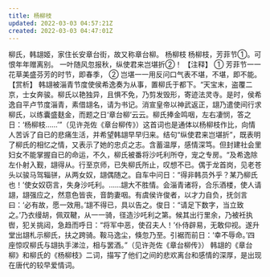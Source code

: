 ```yaml
---
title: 杨柳枝
updated: 2022-03-03 04:57:21Z
created: 2022-03-03 04:47:01Z
---
```


柳氏，韩翃姬，家住长安章台街，故又称章台柳。
杨柳枝
杨柳枝，芳菲节①。可恨年年赠离别。
一叶随风忽报秋，纵使君来岂堪折②！
【注释】
①
芳菲节一一花草美盛芬芳的时节，即春季，
②
岂堪一一用反问口气表不堪，不堪，即不能。
【赏析】
韩翃被淄青节度使侯希逸奏为从事，置柳氏于都下。“天宝末，盗覆二京，士女奔骏。柳氏以艳独异，且惧不免，乃剪发毁形，寄迹法灵寺。是时，侯希逸自平卢节度淄青，素借翃名，请为书记。消宣皇帝以神武返正，翃乃遣使间行求柳氏，以练囊盛麸金，而题之日‘章台柳’云云。柳氏捧金鸣咽，左右凄悯，答之日：‘杨柳枝……’”（见许尧佐《章台柳传》）这首词也是通体以杨柳枝作比，向情人苦诉了自已的悲痛生活，并希望韩翃早早归来。结句“纵使君来岂堪折”，既表明了柳氏的相忆之情，又表示了她的忠贞之志。含蓄温厚，感情深笃。但封建社会里妇女不能掌握自已的命运，不久，柳氏被番将沙吒利所夺，宠之专房。“及希逸除左仆射入觐，翃得从。行至京师，已失柳氏所止，叹想不已。偶于龙首岗，见老苍头以骏马驾辎骈，从两女奴，翃偶随之。自车中问日：“得非韩员外乎？某乃柳氏也！’使女奴窃言，失身沙吒利。……翃大不胜情。会淄青诸将，合乐酒楼，使人请翃，翃强应之，然意色皆丧，音韵妻咽。有虞侯许俊者，以才力自负，抚剑言曰：‘必有故，愿一效用。’翃不得已，具以告之。俊日：“请足下数字，当立致之。’乃衣缦胡，佩双鞬，从一一骑，径造沙吒利之第。候其出行里余，乃被衽执辔，犯关挑闼，急趋而呼日：“将军中恶，使召夫人！’仆侍辟易，无敢仰视。遂升堂出翃札示柳氏，扶之跨骑。鞍马逸尘，倏忽乃至。引裾而前日：‘幸不辱命。’四座惊叹柳氏与翃执手涕泣，相与罢酒。”（见许尧佐《章台柳传》）
韩翃的《章台柳》和柳氏的《杨柳枝》二词，描写了他们之间的悲欢离台和感情的深厚，是出现在唐代的较早爱情词。